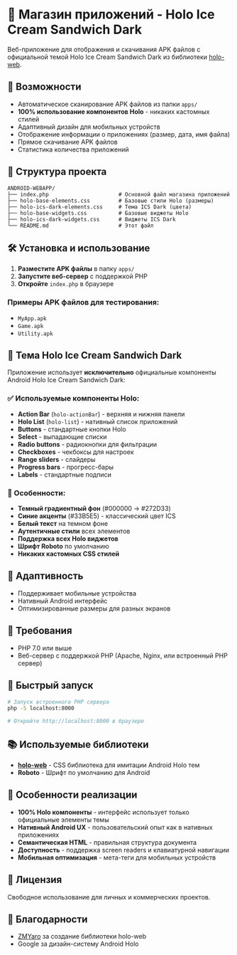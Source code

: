# 📱 Магазин приложений - Holo Ice Cream Sandwich Dark

Веб-приложение для отображения и скачивания APK файлов с официальной темой Holo Ice Cream Sandwich Dark из библиотеки [holo-web](https://github.com/ZMYaro/holo-web).

## 🚀 Возможности

- Автоматическое сканирование APK файлов из папки `apps/`
- **100% использование компонентов Holo** - никаких кастомных стилей
- Адаптивный дизайн для мобильных устройств
- Отображение информации о приложениях (размер, дата, имя файла)
- Прямое скачивание APK файлов
- Статистика количества приложений

## 📁 Структура проекта

```
ANDROID-WEBAPP/
├── index.php                      # Основной файл магазина приложений
├── holo-base-elements.css         # Базовые стили Holo (размеры)
├── holo-ics-dark-elements.css     # Тема ICS Dark (цвета)
├── holo-base-widgets.css          # Базовые виджеты Holo
├── holo-ics-dark-widgets.css      # Виджеты ICS Dark
└── README.md                      # Этот файл
```

## 🛠️ Установка и использование

1. **Разместите APK файлы** в папку `apps/`
2. **Запустите веб-сервер** с поддержкой PHP
3. **Откройте** `index.php` в браузере

### Примеры APK файлов для тестирования:
- `MyApp.apk`
- `Game.apk`
- `Utility.apk`

## 🎨 Тема Holo Ice Cream Sandwich Dark

Приложение использует **исключительно** официальные компоненты Android Holo Ice Cream Sandwich Dark:

### ✅ Используемые компоненты Holo:
- **Action Bar** (`holo-actionBar`) - верхняя и нижняя панели
- **Holo List** (`holo-list`) - нативный список приложений
- **Buttons** - стандартные кнопки Holo
- **Select** - выпадающие списки
- **Radio buttons** - радиокнопки для фильтрации
- **Checkboxes** - чекбоксы для настроек
- **Range sliders** - слайдеры
- **Progress bars** - прогресс-бары
- **Labels** - стандартные подписи

### 🎯 Особенности:
- **Темный градиентный фон** (#000000 → #272D33)
- **Синие акценты** (#33B5E5) - классический цвет ICS
- **Белый текст** на темном фоне
- **Аутентичные стили** всех элементов
- **Поддержка всех Holo виджетов**
- **Шрифт Roboto** по умолчанию
- **Никаких кастомных CSS стилей**

## 📱 Адаптивность

- Поддерживает мобильные устройства
- Нативный Android интерфейс
- Оптимизированные размеры для разных экранов

## 🔧 Требования

- PHP 7.0 или выше
- Веб-сервер с поддержкой PHP (Apache, Nginx, или встроенный PHP сервер)

## 🚀 Быстрый запуск

```bash
# Запуск встроенного PHP сервера
php -S localhost:8000

# Откройте http://localhost:8000 в браузере
```

## 📚 Используемые библиотеки

- **[holo-web](https://github.com/ZMYaro/holo-web)** - CSS библиотека для имитации Android Holo тем
- **Roboto** - Шрифт по умолчанию для Android

## 🎯 Особенности реализации

- **100% Holo компоненты** - интерфейс использует только официальные элементы темы
- **Нативный Android UX** - пользовательский опыт как в нативных приложениях
- **Семантическая HTML** - правильная структура документа
- **Доступность** - поддержка screen readers и клавиатурной навигации
- **Мобильная оптимизация** - мета-теги для мобильных устройств

## 📝 Лицензия

Свободное использование для личных и коммерческих проектов.

## 🙏 Благодарности

- [ZMYaro](https://github.com/ZMYaro) за создание библиотеки holo-web
- Google за дизайн-систему Android Holo

